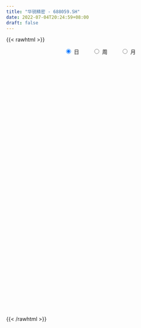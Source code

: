 ```yaml
---
title: "华锐精密 - 688059.SH"
date: 2022-07-04T20:24:59+08:00
draft: false
---
```

{{< rawhtml >}}
    <div style="text-align: center">
        <label style="padding: 1rem;"><input style="margin-right: .5rem" type="radio" name="period" value="D" checked onclick="period_change(this)">日</label>
        <label style="padding: 1rem;"><input style="margin-right: .5rem" type="radio" name="period" value="W" onclick="period_change(this)">周</label>
        <label style="padding: 1rem;"><input style="margin-right: .5rem" type="radio" name="period" value="M" onclick="period_change(this)">月</label>
    </div>
    <div id="chart" style="height: 700px;"></div> 
    <script type="text/javascript">
        const D_v = [77519.92,57195.96,50382.72,26672.62,26107.85,29152.99,25456.35,41603.84,30609.77,29300.05,23893.73,22570.81,23022.63,18894.61,16726.01,12936.05,10400.45,12051.42,9299.16,6319.0,5888.93,5556.12,8697.14,5873.94,5966.96,5157.86,6867.61,4291.11,7618.18,7088.46,5416.89,3383.33,3897.31,2873.57,3354.97,3116.02,4994.03,5515.76,3321.44,2197.45,4393.57,3423.03,1769.33,1758.02,4553.96,8586.21,9256.31,9444.04,6228.45,7295.15,6559.4,7803.03,4969.61,5477.44,5219.06,7200.31,4772.71,4022.02,4357.17,6769.6,4353.89,3737.39,3153.21,3395.75,4248.41,5408.12,3386.81,3471.05,4027.55,3516.93,7603.29,3804.57,4017.98,3550.84,2731.89,3414.71,8873.86,4384.85,5617.72,3363.41,4091.8,3288.04,3268.74,1954.33,3768.23,4260.94,2294.49,2993.25,3154.54,1726.13,2793.9,3734.3,2769.9,1941.76,4512.73,3875.33,2187.66,2741.02,3972.34,3489.7,2829.68,4717.72,1735.13,3835.57,6456.9,4005.24,2517.76,2294.08,2188.76,3858.51,2460.76,3158.99,2958.17,2424.94,9813.14,5337.09,4748.12,3908.26,3181.26,10768.37,5879.4,4822.22,7187.15,3923.67,3292.29,3314.67,2419.62,6356.28,4825.02,2887.99,6121.0,7413.27,3819.28,5931.35,4852.06,3788.68,3053.58,2402.69,1463.31,5001.81,5406.58,4041.11,4565.19,3396.74,3168.78,2703.82,4996.23,3346.02,2213.48,2366.68,2418.79,3290.31,2417.6,1670.08,1501.03,2977.79,1360.32,1626.18,2268.57,3845.25,2138.81,2209.36,1690.47,2328.95,1470.57,1312.95,2103.67,1585.45,2040.36,2383.43,1414.45,2571.6,2891.81,4438.78,2541.62,1983.96,2564.42,3246.47,3714.56,1586.88,2926.22,2731.72,1892.65,3174.42,1935.59,2079.18,1667.0,2419.49,2412.69,2740.06,3315.06,2675.74,2020.92,2907.79,3414.29,1815.74,3508.76,3436.03,2674.91,2599.8,1505.29,1212.41,3677.06,1518.47,2512.68,1688.61,2129.84,1661.19,1577.5,1605.89,1487.17,3574.93,2107.83,1591.31,1595.31,2905.57,2291.41,1751.04,2652.63,1963.72,1695.93,3527.44,2768.75,1358.68,1137.67,1161.12,1913.58,2724.44,2122.63,1554.77,1708.61,1344.33,1842.8,1768.55,1453.5,1382.55,1086.04,1126.54,2200.38,1393.36,2062.22,1874.13,4518.61,1830.49,1981.91,2043.08,1548.53,2399.17,1460.88,5340.19,4518.31,3141.79,3425.42,3642.9,3778.0,1234.45,1028.33,1703.78,2285.53,2823.92,2085.66,1508.23,1229.7,1274.76,2392.58,2180.62,2402.17,2032.39,2354.23,2279.9,1792.25,1968.29,2714.94,2683.22,3245.6,6096.79,2994.04,2478.83,1321.39,1967.3,1476.52,1771.27,1727.73,1036.66,1044.36,965.75,814.99,806.52,1584.99,1647.73,1827.09,1693.39,1377.0,1668.29,2892.7,2527.99,900.2,701.91,2681.03,3843.47,3048.05,1200.89,2175.16,3115.18,2330.32,1526.71,1209.91,2178.12,4649.19,2561.13,1561.06,2579.49,6006.3,5902.15,2306.93,3559.25,4847.42,2333.96,4260.08,2707.47,2261.51,2249.75,4089.97,2197.4,3185.47,1840.86,3690.7,3793.92,3452.74,4003.61,4568.24,3692.79,1022.33,2282.89,1337.41,1022.07,1024.83]
const D_histogram = [0.0,-0.2642051282,-1.5519441303,-2.2601774325,-2.2355250119,-1.7987652566,-1.3062953977,0.0623448705,2.1022689941,3.3229168474,3.8653224401,3.7686003457,3.921259206,4.1003279797,4.3665621471,4.3240112096,3.5914517399,2.2996331699,1.4811044946,0.8302790128,0.5101591384,-0.1103672545,0.2042418095,0.4626047204,0.2965057653,0.3184791908,0.2918054066,0.0547697054,-0.9693485616,-1.1685862289,-1.5913835144,-1.8847293445,-1.80348638,-1.9196523801,-2.1159004199,-1.9394372473,-1.7141618408,-1.2479378488,-0.9401055445,-1.0480401954,-1.6631551893,-1.6456178625,-1.696498433,-1.7722409299,-1.2416306323,-0.9609471443,0.1174009688,1.1239048981,1.5252563583,1.753814043,1.9933827158,2.3465572222,2.4056508929,2.3618225464,2.5018407517,2.100766176,1.1853290573,0.6545757571,0.5814425143,0.2915711243,0.4655914274,0.4230468466,0.2600695261,-0.0916954744,-0.4161426891,-0.999072366,-1.2108481333,-1.4428882518,-1.2241771124,-1.0819778435,-1.4688027791,-1.4577607744,-1.2635228648,-1.5680315655,-1.6103945934,-1.4078919708,0.1098206475,0.9572324975,1.7954810055,2.3100027539,2.2856097175,2.4217497051,2.3963252761,2.4231361109,2.5306419024,2.9255729656,2.6551432592,2.0881221644,1.0449090039,0.4294478107,0.0093551659,-0.02696739,-0.3051608049,-0.8402906914,-1.7030541996,-1.5892994883,-1.8052189614,-1.8530450645,-1.0829595501,-0.8713317279,-0.7099648141,-1.5154884393,-2.0964020734,-1.6723124866,-0.4708003635,-0.5274370291,-0.452702382,0.1297038698,0.4825594516,0.921467063,0.7886777307,0.4750310023,0.1150778575,0.569870194,-0.927645359,-1.7928057361,-2.1796318276,-2.4947574965,-2.8550563525,-4.06960181,-4.4715516393,-4.4975693991,-3.8232400432,-3.0422688147,-2.165921072,-1.6466822425,-1.2790121012,-0.0277836474,0.8208193139,1.3790047301,2.8223363704,3.6234714239,3.8173959041,4.0847549903,4.1444343105,3.8660874329,3.083623601,2.3669851416,1.6905920993,0.8138433594,1.6871882053,1.7213800402,0.9009738802,-0.0395145151,-0.5700014681,-0.8009975993,-1.5833922841,-2.1785644782,-2.9156997267,-3.596333618,-4.0706796771,-4.079727063,-4.063691937,-4.0522321392,-3.8939679161,-3.9430538748,-3.747420219,-3.3854372978,-2.7626090704,-2.0664588624,-1.2482834719,-0.2839036949,0.5837225213,0.7076305501,0.8716525007,1.1153261235,1.1791806931,1.0489883671,0.9828474118,0.5158233144,0.2981960647,0.2705890174,0.3456826622,1.435773125,2.035872183,2.0757757155,2.591195313,2.3576714844,1.6532962243,1.2389795194,1.0636517771,1.2790952053,1.5746475287,1.7934764225,1.8318711645,1.9430765229,1.8662981088,1.6606172855,1.6695960157,1.3914756472,1.6002226078,1.6151624181,1.4129039506,1.014245516,1.1115982666,1.1433381725,0.4366236321,0.0727531672,-0.7063460425,-1.4492567095,-1.5892544392,-1.8439182429,-1.6895837211,-1.8370738619,-1.6340510344,-1.6828445207,-1.757357418,-2.0034525011,-2.0198984939,-1.8977880055,-1.5345555135,-0.8857645959,-0.6528548395,-0.4718001005,-0.7579649369,-0.4950827694,-0.6065442623,-0.7163062635,-1.0990524414,-1.5658748222,-1.7038041346,-1.8140143082,-1.3430014357,-1.0673024253,-1.0307033279,-1.0350467993,-0.6878558199,-0.513486636,-0.2377909526,-0.0292825567,-0.3077095787,-0.4854772477,-0.3625373253,-0.5009090685,-0.2662602962,-0.3749278082,-0.3131513262,-0.08835629,-0.4992121419,-0.6871964212,-0.9416866439,-1.0870809639,-1.0869880506,-0.9243108862,-0.6591302343,-0.3331668261,0.0324347962,0.4808608897,0.7383401309,1.2196125412,1.5885071589,1.7944457053,2.0365233926,2.4868608032,2.7423419235,2.5988626163,2.2292569136,1.7864589954,1.7049375076,1.0971962479,0.442344824,-0.0108793798,-0.6113343038,-1.2329097986,-1.3141297625,-1.230654661,-0.9006567782,-0.8698167978,-1.1039749391,-0.9342239551,-0.7656924337,-0.7441372879,-0.9315625052,-0.9157450043,-0.7974461587,-0.995822088,-1.2274905407,-1.0292093158,-0.7985978289,-0.7060482094,-0.641372337,-0.645873566,-0.3812336007,-0.1734179253,-0.1151020159,0.0471031254,0.2549646025,0.2661758547,-0.0691492955,-0.5828810164,-1.1878334697,-1.6508918181,-1.618537944,-1.4140752151,-0.8960823038,-0.1320197732,0.3699976906,0.7118811538,1.3844038171,1.9647403947,2.4447381571,2.6881595983,2.330452057,2.1116535784,2.1410162476,1.9097930662,1.7150991867,1.7155242086,1.5650031297,1.6586001223,1.6265700807,1.4971786408,1.9483101409,2.4799418663,2.4324512907,2.5620118812,2.7835318227,2.8277533734,2.5197882426,1.8591668664,1.2548751936,0.7951179975,0.1336201259,-0.5631549078,-0.7726188049,-0.8521662327,-0.5971979084,-0.4521674572,-0.3724052634,0.0996283924,0.4977207367,0.7572656046,0.7372267606,0.625559759,0.4787589408,0.3133503968,0.1704009331]
const D_fast = [0.0,-0.3302564103,-2.005981445,-3.2792591052,-3.8134879376,-3.8264194964,-3.660523487,-2.2762970012,0.289194371,2.3405714361,3.8493076388,4.6947356308,5.8277092926,7.0318600613,8.3897347654,9.4281866303,9.5934900956,8.8765798181,8.4283272665,7.9850715379,7.792491448,7.1443732415,7.5100427579,7.8840568489,7.7920843351,7.8936775584,7.9399551258,7.7166118509,6.4501564436,5.9587722191,5.1381290549,4.3736008887,4.0039722582,3.4078931631,2.6826700183,2.374273879,2.1710088254,2.3252483552,2.3980542733,2.0281095736,0.9972057824,0.6033386436,0.1283334649,-0.3904692645,-0.170266625,-0.1298199231,0.9778784322,2.265358586,3.0480241358,3.7150353313,4.452949683,5.3927634949,6.0532698889,6.5998971789,7.3653755722,7.4894925405,6.8703876861,6.5032783251,6.575505711,6.3585271021,6.648945262,6.7121623928,6.6142024539,6.2395135848,5.8110306978,4.9783329294,4.4638451288,3.8710829473,3.7837498086,3.6554546166,2.9014289862,2.5480307974,2.4263879907,1.7298713987,1.2849097224,1.1354393524,2.6806071325,3.7673271069,5.0544458662,6.1464683032,6.6934776961,7.4350551101,8.008712,8.6413068626,9.3814731297,10.5077974343,10.9011535427,10.8561629889,10.0741770794,9.5660778389,9.1483239856,9.1052595821,8.750775966,8.0055734067,6.7170463485,6.4334761879,5.7662519744,5.2551646051,5.754510232,5.7483051222,5.7321808325,4.5477850975,3.442770945,3.4487824102,4.5325944423,4.3440985195,4.3056575712,4.9204897903,5.3939852351,6.0632596122,6.1276397126,5.9327507348,5.6015670543,6.1988269393,4.4694000465,3.1560382354,2.224304187,1.285489144,0.2114261999,-2.0205197101,-3.5403574492,-4.6907675588,-4.9722482137,-4.9518441889,-4.6169767142,-4.5094084453,-4.4614913293,-3.2172087873,-2.1634009976,-1.2604643988,0.8884513341,2.5954542435,3.7437276997,5.0322755335,6.1280634313,6.8162384119,6.8046804804,6.6797883063,6.4260432889,5.7527553888,7.047897286,7.512434131,6.9172714411,5.9669044169,5.2939170969,4.8626715659,3.6844288101,2.5446154964,1.0785553163,-0.5011619795,-1.9931779579,-3.0221571095,-4.0220449678,-5.0236432048,-5.8388709607,-6.8737203882,-7.614941787,-8.0993181903,-8.1671422305,-7.9876067381,-7.4815022157,-6.5880983623,-5.5745415158,-5.2737258495,-4.8917907737,-4.36928562,-4.0106358771,-3.8785811113,-3.6990102137,-4.0370784825,-4.180156716,-4.140116509,-3.9786021986,-2.5295684546,-1.4205013508,-0.8616538894,0.3015645363,0.6574585789,0.3664073749,0.2618355498,0.3524207518,0.8876379812,1.5768521868,2.2440501863,2.7404127193,3.3373872085,3.7271833216,3.9366568197,4.3630345538,4.4327830971,5.0415857096,5.4603161244,5.6112836446,5.466186589,5.8414389062,6.1590133552,5.5614547229,5.2157725498,4.2600868295,3.1548619851,2.6175506456,1.9019072811,1.6338458727,1.0270872664,0.8215973353,0.3520927189,-0.161759533,-0.9087177413,-1.4301383577,-1.7824748706,-1.8028812569,-1.3755314883,-1.3058354418,-1.2427307279,-1.7183867985,-1.5792753233,-1.8423728818,-2.131211449,-2.7887207372,-3.6470118236,-4.2108921696,-4.7746059202,-4.6393434067,-4.6304700026,-4.8515467372,-5.1146519083,-4.9394248839,-4.893427359,-4.6771794137,-4.475991657,-4.8313460738,-5.1304830547,-5.0981774637,-5.3617764739,-5.1936927757,-5.3960922398,-5.4126035893,-5.2098976256,-5.745556513,-6.1053398976,-6.5952517812,-7.0124163422,-7.2840704416,-7.3524709987,-7.2520729053,-7.0094012036,-6.6356908823,-6.0670495664,-5.6249852925,-4.8388097469,-4.0727883394,-3.4182383667,-2.6670298312,-1.5949772199,-0.6539106188,-0.1476742718,0.0400342539,0.0438510845,0.3885639736,0.0551217759,-0.489143442,-0.9450874908,-1.6983759907,-2.6281789352,-3.0379313397,-3.2621199035,-3.1572862153,-3.3439004343,-3.8540523103,-3.9178573151,-3.9407489021,-4.1052280782,-4.5255439219,-4.7386626721,-4.8197253662,-5.2670568175,-5.8055979053,-5.8646190094,-5.8336569797,-5.9176194126,-6.0132866245,-6.1792562449,-6.0099246798,-5.8454634857,-5.8159230802,-5.6419421577,-5.3703395299,-5.2925843141,-5.6451967882,-6.3046487631,-7.2065595838,-8.0823408868,-8.4546214987,-8.6036775736,-8.3097052383,-7.5786476509,-6.9841307645,-6.4642770128,-5.4456533953,-4.3741317189,-3.2829494173,-2.3674880765,-2.1425826035,-1.8334676876,-1.2688509565,-1.0226258713,-0.7885449542,-0.3592388801,-0.1185091766,0.3897378466,0.7643503252,1.0092535455,1.9474625808,3.0990797728,3.6597020199,4.4297655807,5.3471684779,6.0983283719,6.4203103018,6.2244806422,5.9339077677,5.672930071,5.0448372309,4.2072734703,3.8046548719,3.512065886,3.6177347331,3.6497233201,3.636384198,4.1333249519,4.6558474804,5.1047087495,5.2689765956,5.3136995337,5.2865884507,5.1995175059,5.0991682756]
const D_slow = [0.0,-0.0660512821,-0.4540373146,-1.0190816728,-1.5779629257,-2.0276542399,-2.3542280893,-2.3386418717,-1.8130746231,-0.9823454113,-0.0160148013,0.9261352852,1.9064500866,2.9315320816,4.0231726183,5.1041754207,6.0020383557,6.5769466482,6.9472227718,7.154792525,7.2823323096,7.254740496,7.3058009484,7.4214521285,7.4955785698,7.5751983675,7.6481497192,7.6618421455,7.4195050051,7.1273584479,6.7295125693,6.2583302332,5.8074586382,5.3275455432,4.7985704382,4.3137111264,3.8851706662,3.573186204,3.3381598179,3.076149769,2.6603609717,2.2489565061,1.8248318978,1.3817716654,1.0713640073,0.8311272212,0.8604774634,1.1414536879,1.5227677775,1.9612212883,2.4595669672,3.0462062727,3.647618996,4.2380746326,4.8635348205,5.3887263645,5.6850586288,5.8487025681,5.9940631967,6.0669559777,6.1833538346,6.2891155462,6.3541329278,6.3312090592,6.2271733869,5.9774052954,5.6746932621,5.3139711991,5.007926921,4.7374324601,4.3702317654,4.0057915718,3.6899108556,3.2979029642,2.8953043158,2.5433313231,2.570786485,2.8100946094,3.2589648608,3.8364655492,4.4078679786,5.0133054049,5.6123867239,6.2181707517,6.8508312273,7.5822244687,8.2460102835,8.7680408246,9.0292680755,9.1366300282,9.1389688197,9.1322269722,9.0559367709,8.8458640981,8.4201005482,8.0227756761,7.5714709358,7.1082096696,6.8374697821,6.6196368501,6.4421456466,6.0632735368,5.5391730184,5.1210948968,5.0033948059,4.8715355486,4.7583599531,4.7907859206,4.9114257835,5.1417925492,5.3389619819,5.4577197325,5.4864891968,5.6289567453,5.3970454056,4.9488439715,4.4039360146,3.7802466405,3.0664825524,2.0490820999,0.9311941901,-0.1931981597,-1.1490081705,-1.9095753742,-2.4510556422,-2.8627262028,-3.1824792281,-3.1894251399,-2.9842203115,-2.6394691289,-1.9338850363,-1.0280171804,-0.0736682044,0.9475205432,1.9836291208,2.9501509791,3.7210568793,4.3128031647,4.7354511895,4.9389120294,5.3607090807,5.7910540908,6.0162975608,6.006418932,5.863918565,5.6636691652,5.2678210942,4.7231799746,3.9942550429,3.0951716384,2.0775017192,1.0575699534,0.0416469692,-0.9714110656,-1.9449030446,-2.9306665133,-3.8675215681,-4.7138808925,-5.4045331601,-5.9211478757,-6.2332187437,-6.3041946674,-6.1582640371,-5.9813563996,-5.7634432744,-5.4846117435,-5.1898165702,-4.9275694784,-4.6818576255,-4.5529017969,-4.4783527807,-4.4107055264,-4.3242848608,-3.9653415796,-3.4563735338,-2.9374296049,-2.2896307767,-1.7002129056,-1.2868888495,-0.9771439696,-0.7112310254,-0.391457224,0.0022046581,0.4505737638,0.9085415549,1.3943106856,1.8608852128,2.2760395342,2.6934385381,3.0413074499,3.4413631018,3.8451537064,4.198379694,4.451941073,4.7298406396,5.0156751828,5.1248310908,5.1430193826,4.966432872,4.6041186946,4.2068050848,3.7458255241,3.3234295938,2.8641611283,2.4556483697,2.0349372396,1.595597885,1.0947347598,0.5897601363,0.1153131349,-0.2683257435,-0.4897668924,-0.6529806023,-0.7709306274,-0.9604218616,-1.084192554,-1.2358286195,-1.4149051854,-1.6896682958,-2.0811370013,-2.507088035,-2.960591612,-3.296341971,-3.5631675773,-3.8208434093,-4.0796051091,-4.2515690641,-4.379940723,-4.4393884612,-4.4467091004,-4.523636495,-4.645005807,-4.7356401383,-4.8608674054,-4.9274324795,-5.0211644316,-5.0994522631,-5.1215413356,-5.2463443711,-5.4181434764,-5.6535651373,-5.9253353783,-6.197082391,-6.4281601125,-6.5929426711,-6.6762343776,-6.6681256785,-6.5479104561,-6.3633254234,-6.0584222881,-5.6612954983,-5.212684072,-4.7035532239,-4.0818380231,-3.3962525422,-2.7465368881,-2.1892226597,-1.7426079109,-1.316373534,-1.042074472,-0.931488266,-0.934208111,-1.0870416869,-1.3952691366,-1.7238015772,-2.0314652425,-2.256629437,-2.4740836365,-2.7500773712,-2.98363336,-3.1750564684,-3.3610907904,-3.5939814167,-3.8229176678,-4.0222792075,-4.2712347295,-4.5781073646,-4.8354096936,-5.0350591508,-5.2115712032,-5.3719142874,-5.5333826789,-5.6286910791,-5.6720455604,-5.7008210644,-5.689045283,-5.6253041324,-5.5587601687,-5.5760474926,-5.7217677467,-6.0187261141,-6.4314490687,-6.8360835547,-7.1896023585,-7.4136229344,-7.4466278777,-7.3541284551,-7.1761581666,-6.8300572124,-6.3388721137,-5.7276875744,-5.0556476748,-4.4730346606,-3.945121266,-3.4098672041,-2.9324189375,-2.5036441408,-2.0747630887,-1.6835123063,-1.2688622757,-0.8622197555,-0.4879250953,-0.0008475601,0.6191379065,1.2272507292,1.8677536995,2.5636366552,3.2705749985,3.9005220592,4.3653137758,4.6790325742,4.8778120735,4.911217105,4.7704283781,4.5772736768,4.3642321187,4.2149326416,4.1018907773,4.0087894614,4.0336965595,4.1581267437,4.3474431448,4.531749835,4.6881397747,4.8078295099,4.8861671091,4.9287673424]
const D_data = [['2021-02-08', 95.0, 86.2, 85.03, 123.5],['2021-02-09', 91.02, 82.06, 81.1, 98.36],['2021-02-10', 73.0, 64.25, 63.11, 81.0],['2021-02-18', 64.7, 64.46, 62.82, 67.69],['2021-02-19', 63.6, 69.8, 62.25, 70.7],['2021-02-22', 70.46, 74.34, 70.46, 80.39],['2021-02-23', 73.8, 76.0, 67.73, 79.35],['2021-02-24', 75.89, 91.2, 74.63, 91.2],['2021-02-25', 98.0, 109.44, 96.3, 109.44],['2021-02-26', 110.0, 110.0, 103.0, 118.88],['2021-03-01', 108.99, 109.1, 98.54, 111.8],['2021-03-02', 106.6, 105.43, 98.68, 110.0],['2021-03-03', 102.5, 112.0, 101.53, 117.2],['2021-03-04', 110.47, 116.8, 109.0, 121.66],['2021-03-05', 116.2, 123.0, 110.26, 135.49],['2021-03-08', 121.11, 123.88, 117.58, 134.0],['2021-03-09', 120.01, 117.1, 116.0, 129.6],['2021-03-10', 118.7, 107.86, 105.0, 118.7],['2021-03-11', 108.5, 110.55, 100.28, 111.95],['2021-03-12', 111.5, 110.6, 105.1, 111.88],['2021-03-15', 110.88, 113.68, 109.56, 117.97],['2021-03-16', 114.59, 108.56, 106.02, 114.59],['2021-03-17', 108.91, 120.53, 106.05, 123.8],['2021-03-18', 120.0, 122.7, 117.13, 127.3],['2021-03-19', 121.47, 119.0, 116.66, 128.88],['2021-03-22', 119.36, 122.29, 115.33, 126.63],['2021-03-23', 122.79, 123.0, 118.0, 128.79],['2021-03-24', 120.24, 120.88, 117.0, 125.0],['2021-03-25', 121.2, 108.3, 108.0, 123.98],['2021-03-26', 109.01, 115.5, 108.68, 121.98],['2021-03-29', 116.26, 110.89, 109.2, 118.88],['2021-03-30', 111.32, 110.1, 107.11, 113.69],['2021-03-31', 110.31, 113.6, 107.57, 115.67],['2021-04-01', 113.96, 110.33, 108.33, 113.96],['2021-04-02', 110.99, 107.58, 106.6, 113.55],['2021-04-06', 107.67, 111.22, 105.0, 112.44],['2021-04-07', 111.22, 112.04, 107.16, 113.5],['2021-04-08', 112.88, 116.28, 111.02, 123.0],['2021-04-09', 116.0, 116.01, 111.0, 117.58],['2021-04-12', 116.68, 111.0, 110.12, 116.68],['2021-04-13', 111.01, 102.0, 100.23, 112.8],['2021-04-14', 102.03, 107.33, 101.73, 109.58],['2021-04-15', 105.65, 105.33, 103.34, 108.19],['2021-04-16', 107.0, 103.51, 103.35, 107.0],['2021-04-19', 104.0, 111.31, 102.0, 112.3],['2021-04-20', 118.87, 109.63, 106.15, 121.95],['2021-04-21', 109.99, 123.1, 108.0, 123.1],['2021-04-22', 124.99, 128.5, 120.0, 130.5],['2021-04-23', 128.83, 125.99, 124.56, 130.5],['2021-04-26', 126.89, 127.1, 125.98, 135.42],['2021-04-27', 129.5, 130.33, 127.0, 132.5],['2021-04-28', 129.01, 135.5, 126.42, 139.0],['2021-04-29', 134.8, 135.32, 132.01, 136.78],['2021-04-30', 133.59, 136.55, 133.59, 139.88],['2021-05-06', 136.47, 141.72, 135.0, 144.37],['2021-05-07', 143.77, 136.81, 132.15, 143.77],['2021-05-10', 135.9, 128.9, 127.97, 135.9],['2021-05-11', 128.26, 131.36, 126.81, 134.8],['2021-05-12', 133.88, 136.8, 128.88, 138.88],['2021-05-13', 136.5, 134.31, 132.21, 144.72],['2021-05-14', 137.32, 140.99, 132.5, 141.78],['2021-05-17', 143.0, 139.88, 137.23, 143.71],['2021-05-18', 140.8, 138.99, 136.0, 140.99],['2021-05-19', 139.0, 136.2, 135.01, 139.49],['2021-05-20', 134.7, 135.4, 131.6, 137.99],['2021-05-21', 135.44, 130.0, 128.0, 139.02],['2021-05-24', 129.99, 132.44, 127.8, 133.69],['2021-05-25', 130.31, 130.7, 128.16, 132.5],['2021-05-26', 131.11, 135.98, 131.09, 138.18],['2021-05-27', 136.98, 135.77, 133.41, 138.49],['2021-05-28', 138.0, 128.1, 126.71, 138.64],['2021-05-31', 127.1, 131.49, 127.1, 132.15],['2021-06-01', 131.48, 133.8, 129.0, 135.81],['2021-06-02', 134.08, 126.61, 126.61, 134.97],['2021-06-03', 126.81, 128.12, 126.81, 132.0],['2021-06-04', 127.12, 130.8, 126.12, 132.72],['2021-06-07', 132.5, 151.8, 130.5, 153.35],['2021-06-08', 151.46, 150.63, 146.89, 152.46],['2021-06-09', 152.01, 156.63, 146.1, 158.8],['2021-06-10', 156.59, 158.4, 154.0, 159.9],['2021-06-11', 158.46, 155.41, 152.0, 166.0],['2021-06-15', 155.28, 160.29, 152.53, 161.1],['2021-06-16', 160.09, 161.26, 158.0, 167.34],['2021-06-17', 165.41, 164.7, 159.11, 166.48],['2021-06-18', 166.3, 169.0, 163.0, 179.66],['2021-06-21', 170.03, 177.19, 166.38, 177.49],['2021-06-22', 176.2, 172.56, 169.1, 177.0],['2021-06-23', 172.56, 169.69, 165.6, 172.56],['2021-06-24', 171.0, 161.88, 161.73, 171.0],['2021-06-25', 160.95, 164.63, 160.95, 167.98],['2021-06-28', 164.0, 165.75, 164.0, 170.78],['2021-06-29', 165.77, 170.62, 164.5, 176.77],['2021-06-30', 169.57, 167.9, 166.2, 172.64],['2021-07-01', 167.74, 163.29, 163.18, 169.33],['2021-07-02', 160.19, 155.6, 153.52, 167.0],['2021-07-05', 155.16, 165.66, 153.24, 165.96],['2021-07-06', 167.0, 161.0, 157.17, 167.0],['2021-07-07', 159.01, 161.97, 157.6, 166.88],['2021-07-08', 161.03, 174.0, 160.9, 177.78],['2021-07-09', 172.0, 169.84, 167.78, 176.93],['2021-07-12', 170.58, 170.52, 166.05, 172.0],['2021-07-13', 170.47, 156.65, 153.0, 172.54],['2021-07-14', 155.0, 155.08, 153.43, 158.5],['2021-07-15', 155.1, 166.5, 154.43, 167.77],['2021-07-16', 167.62, 180.52, 165.55, 183.73],['2021-07-19', 181.8, 168.16, 168.0, 181.88],['2021-07-20', 168.18, 170.15, 164.72, 173.99],['2021-07-21', 170.18, 178.85, 170.18, 179.77],['2021-07-22', 181.35, 179.45, 173.0, 181.55],['2021-07-23', 180.0, 183.96, 174.5, 189.98],['2021-07-26', 184.03, 179.06, 176.17, 188.18],['2021-07-27', 179.0, 176.86, 176.0, 191.65],['2021-07-28', 174.61, 175.47, 163.0, 180.45],['2021-07-29', 178.0, 187.01, 178.0, 188.0],['2021-07-30', 186.24, 160.35, 158.5, 186.24],['2021-08-02', 159.0, 161.51, 155.0, 163.73],['2021-08-03', 161.0, 163.18, 160.99, 172.0],['2021-08-04', 157.02, 160.88, 157.02, 166.01],['2021-08-05', 160.98, 156.82, 156.01, 161.5],['2021-08-06', 156.49, 139.42, 134.04, 157.0],['2021-08-09', 139.15, 142.0, 136.0, 145.51],['2021-08-10', 139.66, 142.0, 139.66, 147.88],['2021-08-11', 142.33, 149.1, 140.01, 153.8],['2021-08-12', 151.09, 151.41, 147.7, 153.37],['2021-08-13', 147.08, 154.7, 147.08, 156.47],['2021-08-16', 156.0, 152.1, 148.02, 156.68],['2021-08-17', 150.0, 151.0, 149.01, 154.75],['2021-08-18', 153.37, 165.49, 149.86, 166.48],['2021-08-19', 165.9, 166.02, 162.84, 171.75],['2021-08-20', 167.62, 166.68, 162.61, 172.6],['2021-08-23', 171.8, 184.57, 171.8, 186.48],['2021-08-24', 184.68, 184.99, 178.8, 194.0],['2021-08-25', 186.69, 182.99, 176.2, 187.73],['2021-08-26', 182.0, 188.4, 178.5, 198.53],['2021-08-27', 188.42, 190.2, 179.11, 193.0],['2021-08-30', 193.84, 188.94, 184.0, 193.84],['2021-08-31', 188.0, 183.01, 182.19, 188.57],['2021-09-01', 183.0, 182.53, 178.0, 187.23],['2021-09-02', 180.86, 181.53, 180.86, 186.68],['2021-09-03', 185.16, 176.5, 174.8, 192.87],['2021-09-06', 182.22, 200.17, 175.35, 207.5],['2021-09-07', 199.0, 194.28, 190.08, 200.86],['2021-09-08', 195.47, 183.33, 181.0, 195.9],['2021-09-09', 185.0, 178.25, 174.0, 187.58],['2021-09-10', 181.32, 180.0, 174.5, 182.5],['2021-09-13', 177.87, 181.96, 176.0, 184.87],['2021-09-14', 178.33, 172.12, 171.6, 184.0],['2021-09-15', 170.01, 169.93, 165.6, 173.18],['2021-09-16', 172.0, 163.11, 163.02, 172.0],['2021-09-17', 163.1, 157.86, 155.66, 164.72],['2021-09-22', 159.66, 154.6, 154.31, 163.48],['2021-09-23', 155.25, 156.07, 151.41, 156.82],['2021-09-24', 157.48, 153.21, 150.53, 157.68],['2021-09-27', 153.82, 149.9, 148.61, 155.25],['2021-09-28', 148.0, 148.8, 148.0, 153.0],['2021-09-29', 148.8, 143.0, 140.65, 150.05],['2021-09-30', 141.2, 142.89, 141.2, 146.5],['2021-10-08', 145.75, 143.01, 139.0, 146.65],['2021-10-11', 143.5, 145.76, 140.0, 149.0],['2021-10-12', 150.0, 147.51, 146.23, 156.0],['2021-10-13', 152.45, 150.95, 143.51, 152.45],['2021-10-14', 149.0, 156.11, 149.0, 158.66],['2021-10-15', 158.0, 159.1, 153.18, 159.5],['2021-10-18', 159.0, 152.12, 150.5, 159.0],['2021-10-19', 149.93, 153.2, 148.1, 154.21],['2021-10-20', 153.06, 155.3, 151.87, 156.39],['2021-10-21', 156.0, 154.04, 154.04, 161.72],['2021-10-22', 154.94, 151.6, 150.24, 156.92],['2021-10-25', 154.63, 152.0, 150.0, 154.63],['2021-10-26', 151.5, 145.47, 145.01, 153.6],['2021-10-27', 145.47, 146.42, 143.48, 149.0],['2021-10-28', 147.61, 147.73, 144.32, 153.52],['2021-10-29', 149.58, 148.77, 136.6, 150.02],['2021-11-01', 153.0, 164.78, 152.0, 166.52],['2021-11-02', 164.34, 164.09, 162.25, 171.75],['2021-11-03', 171.98, 160.0, 158.12, 171.98],['2021-11-04', 163.2, 168.97, 161.63, 173.2],['2021-11-05', 170.98, 162.05, 161.0, 172.98],['2021-11-08', 160.0, 155.0, 153.86, 162.7],['2021-11-09', 155.67, 156.6, 153.95, 161.5],['2021-11-10', 156.5, 158.8, 156.1, 164.01],['2021-11-11', 157.3, 164.67, 156.99, 167.93],['2021-11-12', 166.94, 168.18, 164.68, 173.0],['2021-11-15', 169.5, 170.0, 167.51, 177.98],['2021-11-16', 168.25, 169.99, 165.51, 175.0],['2021-11-17', 172.4, 172.99, 165.59, 173.26],['2021-11-18', 170.6, 172.49, 168.08, 175.0],['2021-11-19', 170.69, 171.82, 169.06, 175.39],['2021-11-22', 172.0, 175.67, 169.23, 176.8],['2021-11-23', 176.4, 172.98, 172.14, 181.78],['2021-11-24', 172.98, 180.56, 172.92, 185.52],['2021-11-25', 183.56, 180.55, 175.54, 183.56],['2021-11-26', 179.12, 179.11, 176.01, 182.14],['2021-11-29', 177.5, 176.61, 173.64, 182.58],['2021-11-30', 176.47, 183.52, 173.98, 189.76],['2021-12-01', 185.96, 184.65, 181.5, 187.45],['2021-12-02', 180.96, 174.92, 172.0, 181.71],['2021-12-03', 172.0, 177.25, 170.06, 183.74],['2021-12-06', 179.73, 169.41, 168.01, 179.73],['2021-12-07', 168.01, 165.55, 163.37, 172.12],['2021-12-08', 168.03, 170.12, 167.52, 174.2],['2021-12-09', 173.44, 166.8, 166.8, 173.44],['2021-12-10', 164.0, 170.74, 159.2, 172.1],['2021-12-13', 171.12, 166.0, 164.35, 171.64],['2021-12-14', 166.01, 169.53, 162.28, 170.0],['2021-12-15', 168.93, 165.78, 165.46, 170.93],['2021-12-16', 166.6, 164.0, 161.6, 167.15],['2021-12-17', 163.89, 159.66, 158.46, 163.89],['2021-12-20', 161.47, 160.33, 158.67, 163.38],['2021-12-21', 157.12, 160.83, 155.76, 161.99],['2021-12-22', 161.48, 163.78, 158.0, 164.55],['2021-12-23', 162.14, 169.08, 159.53, 169.74],['2021-12-24', 167.13, 165.56, 163.0, 173.99],['2021-12-27', 165.56, 165.48, 162.68, 166.59],['2021-12-28', 164.2, 158.72, 158.18, 165.18],['2021-12-29', 159.78, 164.89, 156.68, 166.5],['2021-12-30', 164.27, 160.0, 159.64, 167.34],['2021-12-31', 160.51, 158.7, 156.17, 162.0],['2022-01-04', 158.76, 152.99, 149.58, 160.44],['2022-01-05', 152.29, 148.29, 146.09, 152.31],['2022-01-06', 149.8, 149.13, 146.59, 151.68],['2022-01-07', 149.13, 147.0, 142.0, 150.49],['2022-01-10', 150.9, 153.55, 143.2, 154.55],['2022-01-11', 151.88, 151.67, 150.0, 155.55],['2022-01-12', 152.38, 148.15, 147.1, 153.49],['2022-01-13', 146.51, 146.33, 145.81, 150.0],['2022-01-14', 144.21, 150.38, 144.21, 152.55],['2022-01-17', 147.85, 148.53, 146.04, 151.39],['2022-01-18', 148.53, 150.09, 147.19, 154.46],['2022-01-19', 148.81, 149.82, 145.21, 151.0],['2022-01-20', 150.79, 142.75, 142.75, 150.79],['2022-01-21', 139.66, 141.8, 138.82, 143.87],['2022-01-24', 141.2, 144.41, 141.2, 146.9],['2022-01-25', 145.0, 140.06, 140.06, 146.17],['2022-01-26', 139.1, 143.99, 138.22, 148.98],['2022-01-27', 143.02, 139.06, 138.5, 145.55],['2022-01-28', 139.72, 140.07, 135.0, 141.63],['2022-02-07', 142.84, 142.0, 139.99, 143.68],['2022-02-08', 143.42, 132.55, 130.01, 143.89],['2022-02-09', 133.33, 132.48, 129.85, 135.3],['2022-02-10', 133.31, 129.0, 128.0, 133.31],['2022-02-11', 128.0, 127.64, 127.0, 130.3],['2022-02-14', 126.0, 127.33, 119.5, 127.88],['2022-02-15', 126.2, 128.1, 125.11, 129.1],['2022-02-16', 128.1, 128.98, 126.4, 129.1],['2022-02-17', 128.6, 130.0, 125.9, 132.1],['2022-02-18', 129.88, 131.3, 127.8, 131.78],['2022-02-21', 129.99, 133.81, 129.99, 135.2],['2022-02-22', 133.7, 132.9, 129.1, 133.74],['2022-02-23', 132.9, 137.61, 130.83, 141.0],['2022-02-24', 138.34, 138.8, 135.63, 139.62],['2022-02-25', 138.77, 138.9, 136.46, 139.5],['2022-02-28', 139.18, 141.4, 137.01, 142.19],['2022-03-01', 142.0, 147.08, 140.1, 147.68],['2022-03-02', 145.23, 148.12, 141.8, 149.42],['2022-03-03', 148.18, 145.13, 143.38, 148.18],['2022-03-04', 144.0, 142.49, 141.66, 144.21],['2022-03-07', 141.66, 140.7, 139.0, 142.5],['2022-03-08', 141.5, 144.99, 139.3, 146.49],['2022-03-09', 142.1, 137.48, 134.04, 145.82],['2022-03-10', 139.13, 133.94, 132.78, 141.97],['2022-03-11', 132.8, 133.5, 121.6, 135.99],['2022-03-14', 128.38, 128.4, 126.1, 134.36],['2022-03-15', 128.0, 123.9, 123.08, 130.84],['2022-03-16', 126.0, 127.52, 119.64, 128.55],['2022-03-17', 127.56, 128.3, 127.52, 133.0],['2022-03-18', 130.58, 131.35, 127.47, 133.93],['2022-03-21', 133.33, 127.53, 127.01, 133.8],['2022-03-22', 125.0, 122.49, 121.36, 127.41],['2022-03-23', 121.69, 126.15, 121.03, 127.7],['2022-03-24', 127.73, 125.93, 125.17, 129.86],['2022-03-25', 126.0, 123.53, 123.51, 129.85],['2022-03-28', 121.3, 119.29, 118.0, 123.8],['2022-03-29', 120.7, 120.1, 119.0, 122.58],['2022-03-30', 119.01, 120.5, 119.01, 123.7],['2022-03-31', 120.0, 115.0, 113.33, 120.0],['2022-04-01', 114.99, 111.89, 110.75, 114.99],['2022-04-06', 111.89, 115.61, 110.2, 115.69],['2022-04-07', 115.0, 115.74, 113.7, 117.81],['2022-04-08', 116.5, 113.55, 111.33, 116.5],['2022-04-11', 114.66, 112.33, 108.65, 114.66],['2022-04-12', 111.46, 110.33, 108.68, 112.14],['2022-04-13', 109.11, 113.2, 106.3, 115.48],['2022-04-14', 114.0, 112.74, 111.49, 115.17],['2022-04-15', 111.31, 110.66, 108.0, 112.33],['2022-04-18', 111.33, 111.72, 108.68, 114.0],['2022-04-19', 113.89, 112.61, 111.34, 113.89],['2022-04-20', 113.0, 110.15, 109.65, 114.59],['2022-04-21', 108.98, 104.21, 104.21, 109.48],['2022-04-22', 107.5, 98.6, 98.23, 107.5],['2022-04-25', 94.01, 92.87, 92.87, 97.02],['2022-04-26', 96.66, 89.72, 89.56, 96.66],['2022-04-27', 89.72, 92.5, 84.58, 94.95],['2022-04-28', 93.65, 93.08, 90.74, 94.44],['2022-04-29', 91.08, 97.0, 91.08, 99.67],['2022-05-05', 95.0, 102.09, 93.55, 103.66],['2022-05-06', 100.0, 101.28, 99.23, 103.0],['2022-05-09', 102.19, 100.96, 100.72, 103.05],['2022-05-10', 100.01, 107.7, 98.01, 108.4],['2022-05-11', 107.6, 110.35, 107.42, 116.21],['2022-05-12', 110.34, 112.88, 110.27, 115.3],['2022-05-13', 113.97, 113.17, 111.2, 114.3],['2022-05-16', 112.92, 106.66, 106.04, 113.6],['2022-05-17', 107.6, 108.02, 104.18, 110.0],['2022-05-18', 109.0, 111.8, 108.02, 114.11],['2022-05-19', 108.03, 109.16, 107.01, 112.0],['2022-05-20', 109.16, 109.53, 108.21, 110.8],['2022-05-23', 110.0, 112.5, 108.0, 113.49],['2022-05-24', 113.1, 111.25, 111.11, 118.2],['2022-05-25', 112.95, 115.24, 112.24, 116.65],['2022-05-26', 115.44, 115.0, 111.21, 116.0],['2022-05-27', 112.52, 114.5, 112.52, 118.98],['2022-05-30', 114.0, 124.0, 113.99, 130.0],['2022-05-31', 123.23, 129.5, 121.33, 130.0],['2022-06-01', 126.26, 125.66, 125.19, 130.74],['2022-06-02', 125.66, 130.33, 125.01, 131.66],['2022-06-06', 131.55, 134.9, 129.61, 137.5],['2022-06-07', 129.48, 136.07, 129.48, 136.95],['2022-06-08', 132.33, 133.6, 127.0, 135.78],['2022-06-09', 130.1, 128.9, 127.07, 133.43],['2022-06-10', 129.09, 128.07, 127.41, 129.48],['2022-06-13', 126.8, 128.5, 125.29, 128.99],['2022-06-14', 127.58, 124.0, 119.0, 128.5],['2022-06-15', 122.0, 120.39, 119.67, 124.99],['2022-06-16', 120.39, 124.17, 120.2, 125.66],['2022-06-17', 126.88, 125.0, 122.9, 126.88],['2022-06-20', 124.98, 129.7, 123.29, 129.7],['2022-06-21', 129.74, 129.58, 127.0, 132.43],['2022-06-22', 133.0, 129.62, 128.68, 133.0],['2022-06-23', 129.81, 136.5, 128.77, 136.5],['2022-06-24', 132.89, 138.76, 131.2, 139.39],['2022-06-27', 138.76, 139.92, 134.02, 141.85],['2022-06-28', 138.1, 138.3, 137.04, 140.74],['2022-06-29', 139.97, 138.0, 135.0, 139.97],['2022-06-30', 135.32, 137.98, 135.27, 139.88],['2022-07-01', 135.13, 137.91, 135.13, 138.7],['2022-07-04', 137.98, 138.25, 136.5, 138.5]]
const W_v = [185098.6,52780.47,156123.0,105107.79,51006.08,31983.09,31023.22,18926.07,16947.25,13541.4,38068.97,32104.63,12419.37,24275.39,19942.88,22005.63,17519.99,26331.64,12279.34,14429.35,15752.59,16266.05,19575.0,14864.35,20816.0,27943.1,25104.73,19803.58,28136.96,15710.07,20578.4,15626.23,8126.7,7509.22,1626.18,12152.46,8801.59,11301.65,14775.25,12852.03,11275.68,13164.47,15082.61,11669.47,9510.79,10353.32,10134.64,9839.72,8339.8,9454.78,7533.44,8656.63,11922.62,16860.34,13109.1,10407.12,9479.83,10427.06,17734.59,5767.52,7056.54,5819.98,9458.47,3428.19,11475.35,10357.28,13528.99,17774.63,16410.44,13563.45,19509.21,9357.49,1024.83]
const W_histogram = [0.0,0.3541880342,3.1222819295,5.5153004295,5.9142438078,6.3563539098,6.0284263201,4.9392304524,4.4621451215,3.047854583,3.3456766272,3.932673319,4.0038624458,3.9890611617,2.9439328245,1.8811955511,1.1524054101,2.0667496947,3.2550661703,3.3992253979,2.5762321904,2.6693545202,3.0985238121,3.2467210175,1.4773738799,-1.2334366972,-2.0785842906,-1.9159272127,-0.3893018181,-0.4622018825,-0.4351147056,-1.9820706033,-3.3138237415,-4.7951725384,-5.6154446657,-4.946399898,-4.8731374291,-4.8680049466,-3.8666463409,-2.7408488011,-1.7487305496,-0.6554881809,-0.1386103797,-0.3065185275,-1.1857833251,-1.3784936041,-1.941954145,-3.0127076213,-3.3760548747,-4.0325308961,-4.3919788418,-5.2192512836,-5.2576581275,-4.5361810855,-3.6218145216,-3.4290525113,-3.2543548338,-3.4545662919,-4.1151779379,-4.1715748965,-4.1271678802,-4.5977081013,-4.6883289083,-4.1501395813,-2.7509255889,-1.8702055298,-0.8069035619,1.0099960886,2.0472277611,2.4850468975,3.5926020239,4.1213104888,4.3260430287]
const W_fast = [0.0,0.4427350427,3.9913994205,7.7632430278,9.6407473581,11.6719459376,12.8511249279,12.9967366732,13.6351876228,12.98286073,14.117101931,15.6872669525,16.7594216907,17.7418856971,17.432740566,16.8403021804,16.399613392,17.8306451003,19.8327281184,20.8266936954,20.6477585356,21.4082194954,22.6120197403,23.5718972001,22.1718935325,19.1527237811,17.7879301151,17.4716053897,18.9009053298,18.7124547947,18.6307632953,16.5882897467,14.4280806731,11.7479387417,9.5238054479,8.9562502412,7.8112283528,6.5993595986,6.6340566191,7.0746419586,7.6295775727,8.5589478962,9.0411731025,8.7966353227,7.6209246939,7.0835910138,6.0346419367,4.2107115551,3.0033505831,1.3387418377,-0.1187008186,-2.2507860812,-3.603607457,-4.0161756864,-4.0072627529,-4.6717638704,-5.3106549014,-6.3745079324,-8.0639140629,-9.1632047456,-10.1505896994,-11.7705569458,-13.0332599799,-13.5326055482,-12.821122953,-12.4079542764,-11.5463781989,-9.4769795263,-7.9279409136,-6.8688600527,-4.8631544204,-3.3041183333,-2.0178750362]
const W_slow = [0.0,0.0885470085,0.8691174909,2.2479425983,3.7265035503,5.3155920277,6.8226986078,8.0575062208,9.1730425012,9.935006147,10.7714253038,11.7545936335,12.755559245,13.7528245354,14.4888077415,14.9591066293,15.2472079818,15.7638954055,16.5776619481,17.4274682976,18.0715263452,18.7388649752,19.5134959282,20.3251761826,20.6945196526,20.3861604783,19.8665144056,19.3875326025,19.2902071479,19.1746566773,19.0658780009,18.5703603501,17.7419044147,16.5431112801,15.1392501136,13.9026501391,12.6843657819,11.4673645452,10.50070296,9.8154907597,9.3783081223,9.2144360771,9.1797834822,9.1031538503,8.806708019,8.462084618,7.9765960817,7.2234191764,6.3794054577,5.3712727337,4.2732780233,2.9684652024,1.6540506705,0.5200053991,-0.3854482313,-1.2427113591,-2.0563000676,-2.9199416405,-3.948736125,-4.9916298491,-6.0234218192,-7.1728488445,-8.3449310716,-9.3824659669,-10.0701973641,-10.5377487466,-10.739474637,-10.4869756149,-9.9751686746,-9.3539069502,-8.4557564443,-7.4254288221,-6.3439180649]
const W_data = [['2021-02-10', 95.0, 64.25, 63.11, 123.5],['2021-02-19', 64.7, 69.8, 62.25, 70.7],['2021-02-26', 70.46, 110.0, 67.73, 118.88],['2021-03-05', 108.99, 123.0, 98.54, 135.49],['2021-03-12', 121.11, 110.6, 100.28, 134.0],['2021-03-19', 110.88, 119.0, 106.02, 128.88],['2021-03-26', 119.36, 115.5, 108.0, 128.79],['2021-04-02', 116.26, 107.58, 106.6, 118.88],['2021-04-09', 107.67, 116.01, 105.0, 123.0],['2021-04-16', 116.68, 103.51, 100.23, 116.68],['2021-04-23', 104.0, 125.99, 102.0, 130.5],['2021-04-30', 126.89, 136.55, 125.98, 139.88],['2021-05-07', 136.47, 136.81, 132.15, 144.37],['2021-05-14', 135.9, 140.99, 126.81, 144.72],['2021-05-21', 143.0, 130.0, 128.0, 143.71],['2021-05-28', 129.99, 128.1, 126.71, 138.64],['2021-06-04', 127.1, 130.8, 126.12, 135.81],['2021-06-11', 132.5, 155.41, 130.5, 166.0],['2021-06-18', 155.28, 169.0, 152.53, 179.66],['2021-06-25', 170.03, 164.63, 160.95, 177.49],['2021-07-02', 164.0, 155.6, 153.52, 176.77],['2021-07-09', 155.16, 169.84, 153.24, 177.78],['2021-07-16', 170.58, 180.52, 153.0, 183.73],['2021-07-23', 181.8, 183.96, 164.72, 189.98],['2021-07-30', 184.03, 160.35, 158.5, 191.65],['2021-08-06', 159.0, 139.42, 134.04, 172.0],['2021-08-13', 139.15, 154.7, 136.0, 156.47],['2021-08-20', 156.0, 166.68, 148.02, 172.6],['2021-08-27', 171.8, 190.2, 171.8, 198.53],['2021-09-03', 193.84, 176.5, 174.8, 193.84],['2021-09-10', 182.22, 180.0, 174.0, 207.5],['2021-09-17', 177.87, 157.86, 155.66, 184.87],['2021-09-24', 159.66, 153.21, 150.53, 163.48],['2021-09-30', 153.82, 142.89, 140.65, 155.25],['2021-10-08', 145.75, 143.01, 139.0, 146.65],['2021-10-15', 143.5, 159.1, 140.0, 159.5],['2021-10-22', 159.0, 151.6, 148.1, 161.72],['2021-10-29', 154.63, 148.77, 136.6, 154.63],['2021-11-05', 153.0, 162.05, 152.0, 173.2],['2021-11-12', 160.0, 168.18, 153.86, 173.0],['2021-11-19', 169.5, 171.82, 165.51, 177.98],['2021-11-26', 172.0, 179.11, 169.23, 185.52],['2021-12-03', 177.5, 177.25, 170.06, 189.76],['2021-12-10', 179.73, 170.74, 159.2, 179.73],['2021-12-17', 171.12, 159.66, 158.46, 171.64],['2021-12-24', 161.47, 165.56, 155.76, 173.99],['2021-12-31', 165.56, 158.7, 156.17, 167.34],['2022-01-07', 158.76, 147.0, 142.0, 160.44],['2022-01-14', 150.9, 150.38, 143.2, 155.55],['2022-01-21', 147.85, 141.8, 138.82, 154.46],['2022-01-28', 141.2, 140.07, 135.0, 148.98],['2022-02-11', 142.84, 127.64, 127.0, 143.89],['2022-02-18', 126.0, 131.3, 119.5, 132.1],['2022-02-25', 129.99, 138.9, 129.1, 141.0],['2022-03-04', 139.18, 142.49, 137.01, 149.42],['2022-03-11', 141.66, 133.5, 121.6, 146.49],['2022-03-18', 128.38, 131.35, 119.64, 134.36],['2022-03-25', 133.33, 123.53, 121.03, 133.8],['2022-04-01', 121.3, 111.89, 110.75, 123.8],['2022-04-08', 111.89, 113.55, 110.2, 117.81],['2022-04-15', 114.66, 110.66, 106.3, 115.48],['2022-04-22', 111.33, 98.6, 98.23, 114.59],['2022-04-29', 94.01, 97.0, 84.58, 99.67],['2022-05-06', 95.0, 101.28, 93.55, 103.66],['2022-05-13', 102.19, 113.17, 98.01, 116.21],['2022-05-20', 112.92, 109.53, 104.18, 114.11],['2022-05-27', 110.0, 114.5, 108.0, 118.98],['2022-06-02', 114.0, 130.33, 113.99, 131.66],['2022-06-10', 131.55, 128.07, 127.0, 137.5],['2022-06-17', 126.8, 125.0, 119.0, 128.99],['2022-06-24', 124.98, 138.76, 123.29, 139.39],['2022-07-01', 138.76, 137.91, 134.02, 141.85],['2022-07-08', 137.98, 138.25, 136.5, 138.5]]
const M_v = [394002.07,231817.7099999999,106890.79,82447.84,76053.85,77975.89,107830.63,60708.36,33881.88,58389.51,50428.75,35167.74,40865.01,54738.24,31096.55,50698.26,63684.7,2046.9]
const M_histogram = [0.0,0.2297435897,1.8257906348,2.4028486828,4.9520157725,5.7869199052,7.4183322359,5.4400783297,4.2262723926,5.3880207703,4.1639211779,1.8941285432,0.3573855162,-2.4098159809,-5.2616228999,-4.7821781014,-3.7619032859,-2.9715000663]
const M_fast = [0.0,0.2871794872,2.339674191,3.5174444097,7.3046154425,9.5862495515,13.0722449411,12.4540106174,12.2967727784,14.8055263487,14.6224070508,12.8261465518,11.3787499039,8.0090944116,3.8418817677,3.1257820407,3.2055810348,3.2531092378]
const M_slow = [0.0,0.0574358974,0.5138835561,1.1145957268,2.35259967,3.7993296463,5.6539127052,7.0139322877,8.0705003858,9.4175055784,10.4584858729,10.9320180087,11.0213643877,10.4189103925,9.1035046675,7.9079601422,6.9674843207,6.2246093041]
const M_data = [['2021-02-26', 95.0, 110.0, 62.25, 123.5],['2021-03-31', 108.99, 113.6, 98.54, 135.49],['2021-04-30', 113.96, 136.55, 100.23, 139.88],['2021-05-31', 136.47, 131.49, 126.71, 144.72],['2021-06-30', 131.48, 167.9, 126.12, 179.66],['2021-07-30', 167.74, 160.35, 153.0, 191.65],['2021-08-31', 159.0, 183.01, 134.04, 198.53],['2021-09-30', 183.0, 142.89, 140.65, 207.5],['2021-10-29', 145.75, 148.77, 136.6, 161.72],['2021-11-30', 153.0, 183.52, 152.0, 189.76],['2021-12-31', 185.96, 158.7, 155.76, 187.45],['2022-01-28', 158.76, 140.07, 135.0, 160.44],['2022-02-28', 142.84, 141.4, 119.5, 143.89],['2022-03-31', 142.0, 115.0, 113.33, 149.42],['2022-04-29', 114.99, 97.0, 84.58, 117.81],['2022-05-31', 95.0, 129.5, 93.55, 130.0],['2022-06-30', 126.26, 137.98, 119.0, 141.85],['2022-07-29', 135.13, 138.25, 135.13, 138.7]]
        const D_a = [null,null,null,null,62.25,null,null,null,null,null,null,null,null,null,135.49,null,null,null,null,null,null,106.02,null,null,null,null,128.79,null,null,null,null,null,null,null,null,null,null,null,null,null,100.23,null,null,null,null,null,null,null,null,null,null,null,null,null,null,null,null,null,null,144.72,null,null,null,null,null,null,null,null,null,null,null,null,null,null,null,126.12,null,null,null,null,null,null,null,null,179.66,null,null,null,null,null,null,null,null,null,null,null,null,null,null,null,null,153.0,null,null,null,null,null,null,null,null,null,191.65,null,null,null,null,null,null,null,134.04,null,null,null,null,null,null,null,null,null,null,null,null,null,null,null,null,null,null,null,null,207.5,null,null,null,null,null,null,null,null,null,null,null,null,null,null,null,null,139.0,null,null,null,null,null,null,null,null,161.72,null,null,null,null,null,136.6,null,null,null,null,null,null,null,null,null,null,null,null,null,null,null,null,null,null,null,null,null,189.76,null,null,null,null,null,null,null,null,null,null,null,null,null,null,155.76,null,null,null,null,null,null,167.34,null,null,null,null,142.0,null,null,null,null,null,null,154.46,null,null,null,null,null,null,null,null,null,null,null,null,null,119.5,null,null,null,null,null,null,null,null,null,null,null,149.42,null,null,null,null,null,null,null,null,null,119.64,null,null,null,null,null,129.86,null,null,null,null,null,null,null,null,null,null,null,null,null,null,null,null,null,null,null,null,null,84.58,null,null,null,null,null,null,116.21,null,null,null,null,null,107.01,null,null,null,null,null,null,null,null,null,null,137.5,null,null,null,null,null,119.0,null,null,null,null,null,null,null,null,141.85,null,null,null,null,null]
const W_a = [null,62.25,null,null,null,null,null,null,null,null,null,null,null,null,null,null,null,null,null,null,null,null,null,null,null,null,null,null,null,null,207.5,null,null,null,null,null,null,136.6,null,null,null,null,189.76,null,null,null,null,null,null,null,null,null,null,null,null,null,null,null,null,null,null,null,84.58,null,null,null,null,null,137.5,null,null,null,null]
const M_a = [null,null,null,null,null,null,null,207.5,null,null,null,null,null,null,84.58,null,null,null]
        const D_b = [[{ coord: ['2021-02-19', 128.79] }, { coord: ['2021-06-04', 106.02] }],[{ coord: ['2021-06-18', 179.66] }, { coord: ['2022-01-18', 153.0] }],[{ coord: ['2022-02-14', 129.86] }, { coord: ['2022-03-24', 119.64] }],[{ coord: ['2022-04-27', 116.21] }, { coord: ['2022-06-06', 107.01] }]]
const W_b = [[{ coord: ['2021-02-19', 189.76] }, { coord: ['2022-04-29', 136.6] }]]
const M_b = []
    </script>
{{< /rawhtml >}}